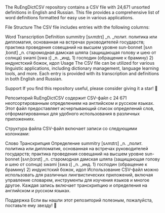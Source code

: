The RuEngDictCSV repository contains a CSV file with 24,671 unsorted definitions in English and Russian. This file provides a comprehensive list of word definitions formatted for easy use in various applications.

File Structure
The CSV file includes entries with the following columns:

Word	Transcription	Definition
summitry	[sʌmɪtrɪ]	_n. _полит. политика или дипломатия, основанная на встречах руководителей государств; практика проведения совещаний на высшем уровне
sun-bonnet	[sʌnˌbɔnɪt]	_n. старомодная дамская шляпа (защищающая голову и шею от солнца)
swami	[swa
ɪ]	_n. _инд. 1) господин (обращение к брамину) 2) индуистский божок, идол
Usage
The CSV file can be utilized for various linguistic applications, including dictionary management, language learning tools, and more. Each entry is provided with its transcription and definitions in both English and Russian.

Support
If you find this repository useful, please consider giving it a star! 🌟



Репозиторий RuEngDictCSV содержит CSV-файл с 24 671 неотсортированным определением на английском и русском языках. Этот файл предоставляет исчерпывающий список определений слов, отформатированных для удобного использования в различных приложениях.

Структура файла
CSV-файл включает записи со следующими колонками:

Слово	Транскрипция	Определение
summitry	[sʌmɪtrɪ]	_n. _полит. политика или дипломатия, основанная на встречах руководителей государств; практика проведения совещаний на высшем уровне
sun-bonnet	[sʌnˌbɔnɪt]	_n. старомодная дамская шляпа (защищающая голову и шею от солнца)
swami	[swa
ɪ]	_n. _инд. 1) господин (обращение к брамину) 2) индуистский божок, идол
Использование
CSV-файл можно использовать для различных лингвистических приложений, включая управление словарем, инструменты для изучения языков и многое другое. Каждая запись включает транскрипцию и определения на английском и русском языках.

Поддержка
Если вы нашли этот репозиторий полезным, пожалуйста, поставьте ему звезду! 🌟
